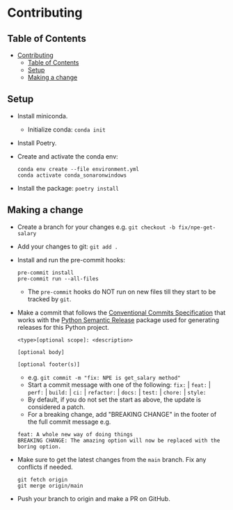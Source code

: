 # Contributing

## Table of Contents

- [Contributing](#contributing)
  - [Table of Contents](#table-of-contents)
  - [Setup](#setup)
  - [Making a change](#making-a-change)

## Setup

- Install miniconda.
  - Initialize conda: `conda init`
- Install Poetry.
- Create and activate the conda env:

  ```shell
  conda env create --file environment.yml
  conda activate conda_sonaronwindows
  ```

- Install the package: `poetry install`

## Making a change

- Create a branch for your changes e.g. `git checkout -b fix/npe-get-salary`
- Add your changes to git: `git add .`
- Install and run the pre-commit hooks:

  ```shell
  pre-commit install
  pre-commit run --all-files
  ```

  - The `pre-commit` hooks do NOT run on new files till they start to be tracked by `git`.

- Make a commit that follows the [Conventional Commits Specification](https://www.conventionalcommits.org/en/v1.0.0/) that works with the [Python Semantic Release](https://python-semantic-release.readthedocs.io/en/latest/) package used for generating releases for this Python project.

  ```shell
  <type>[optional scope]: <description>

  [optional body]

  [optional footer(s)]
  ```

  - e.g. `git commit -m "fix: NPE is get_salary method"`
  - Start a commit message with one of the following: `fix:` | `feat:` | `perf:` | `build:` | `ci:` | `refactor:` | `docs:` | `test:` | `chore:` | `style:`
  - By default, if you do not set the start as above, the update is considered a patch.
  - For a breaking change, add "BREAKING CHANGE" in the footer of the full commit message e.g.

  ```shell
  feat: A whole new way of doing things
  BREAKING CHANGE: The amazing option will now be replaced with the boring option.
  ```

- Make sure to get the latest changes from the `main` branch. Fix any conflicts if needed.

  ```shell
  git fetch origin
  git merge origin/main
  ```

- Push your branch to origin and make a PR on GitHub.
